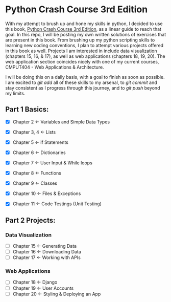 # Python Crash Course 3rd Edition

With my attempt to brush up and hone my skills in python, I decided to use this book, [Python Crash Course 3rd Edition](https://nostarch.com/python-crash-course-3rd-edition), as a linear guide to reach that goal. In this repo, I will be posting my own written solutions of  exercises that are present in this book. From brushing up my python scripting skills to learning new coding conventions, I plan to attempt various projects offered in this book as well. Projects I am interested in include data visualization (chapters 15, 16, & 17), as well as web applications (chapters 18, 19, 20). The web application section coincides nicely with one of my current courses, CMPUT404 - Web Applications & Architecture. 

I will be doing this on a daily basis, with a goal to finish as soon as possible. I am excited to *git add* all of these skills to my arsenal, to *git commit* and stay consistent as I progress through this journey, and to *git push* beyond my limits. 

## Part 1 Basics:

- [x] Chapter 2 <- Variables and Simple Data Types  
- [x] Chapter 3, 4 <- Lists  
- [x] Chapter 5 <- if Statements  
- [x] Chapter 6 <- Dictionaries  
- [x] Chapter 7 <- User Input & While loops  
- [x] Chapter 8 <- Functions  
- [x] Chapter 9 <- Classes  
- [x] Chapter 10 <- Files & Exceptions  
- [x] Chapter 11 <- Code Testings (Unit Testing)  


## Part 2 Projects:
### Data Visualization
- [ ] Chapter 15 <- Generating Data   
- [ ] Chapter 16 <- Downloading Data  
- [ ] Chapter 17 <- Working with APIs  

### Web Applications
- [ ] Chapter 18 <- Django  
- [ ] Chapter 19 <- User Accounts  
- [ ] Chapter 20 <- Styling & Deploying an App  
